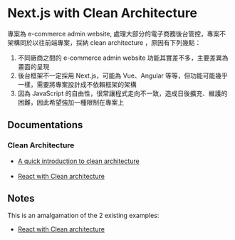 # Next.js with Clean Architecture


專案為 e-commerce admin website, 處理大部分的電子商務後台管控，專案不架構同於以往前端專案，採納 clean architecture ，原因有下列幾點：
 <ol>
  <li>不同廠商之間的 e-commerce admin website 功能其實差不多，主要差異為畫面的呈現</li>
  <li>後台框架不一定採用 Next.js，可能為 Vue、Angular 等等，但功能可能幾乎一樣，需要將專案設計成不依賴框架的架構</li>
  <li>因為 JavaScript 的自由性，很常讓程式走向不一致，造成日後擴充、維護的困難，因此希望強加一種限制在專案上</li>
 </ol>

## Documentations

### Clean Architecture
  <ul>
    <li>
      <a href="https://www.freecodecamp.org/news/a-quick-introduction-to-clean-architecture-990c014448d2/">
       A quick introduction to clean architecture
      </a>
    </li>
    <br />
    <li>
      <a href="https://github.com/falsy/react-with-clean-architecture">
        React with Clean architecture
      </a>
    </li>
  </ul>

## Notes

This is an amalgamation of the 2 existing examples:

- [React with Clean architecture](https://github.com/falsy/react-with-clean-architecture)
